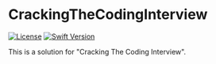 CrackingTheCodingInterview
=====
[![License](https://img.shields.io/cocoapods/l/Swinject.svg?style=flat)](http://cocoapods.org/pods/Swinject)
[![Swift Version](https://img.shields.io/badge/Swift-3.0.x-orange.svg)](https://developer.apple.com/swift)

This is a solution for "Cracking The Coding Interview".
